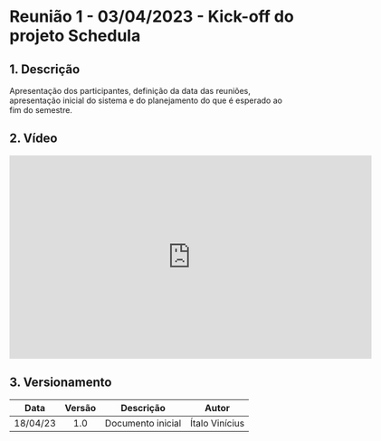 # Reunião 1 - 03/04/2023 - Kick-off do projeto Schedula

## 1. Descrição

Apresentação dos participantes, definição da data das reuniões, apresentação inicial do sistema e do planejamento do que é esperado ao fim do semestre.

## 2. Vídeo

<center>

<iframe src="https://unbbr-my.sharepoint.com/personal/180096991_aluno_unb_br/_layouts/15/embed.aspx?UniqueId=368118cc-9c89-4cae-a01b-48dd240e6cc7&embed=%7B%22ust%22%3Atrue%2C%22hv%22%3A%22CopyEmbedCode%22%7D&referrer=StreamWebApp&referrerScenario=EmbedDialog.Create" width="640" height="360" frameborder="0" scrolling="no" allowfullscreen title="Reunião de nick-off do projeto Schedula, semestre 2023-1-20230403_180513-Gravação de Reunião.mp4"></iframe>

</center>


## 3. Versionamento

<center>

|    Data    | Versão |            Descrição             |      Autor      |
| :--------: | :----: | :------------------------------: | :-------------: |
|      18/04/23      |  1.0   |                Documento inicial                  |        Ítalo Vinícius         |

</center>